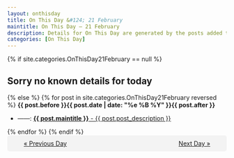 ```yaml
---
layout: onthisday
title: On This Day &#124; 21 February
maintitle: On This Day — 21 February
description: Details for On This Day are generated by the posts added to the website so the content is subject to changes/updates over time.
categories: [On This Day]
---
```


{% if site.categories.OnThisDay21February == null %}
<h2>Sorry no known details for today</h2>
{% else %}
{% for post in site.categories.OnThisDay21February reversed %}
<strong>{{ post.before }}{{ post.date | date: "%e %B %Y" }}{{ post.after }}</strong>
<ul>
<li> ——: <a class="{{ post.class }}" href="{{ post.url }}"><strong>{{ post.maintitle }}</strong> - {{ post.post_description }}</a></li>
</ul>
{% endfor %}
{% endif %}
<br />
<div style="background-color: #f3f3f3; padding: 10px; border-radius: 5px; text-align: center; display: flex; justify-content: space-evenly;">
<a href="/onthisday/02/02-20">« Previous Day</a>
<span style="visibility:hidden;">[ Visit Leap Year February 29 ]</span>
<a href="/onthisday/02/02-22">Next Day »</a>
</div>

